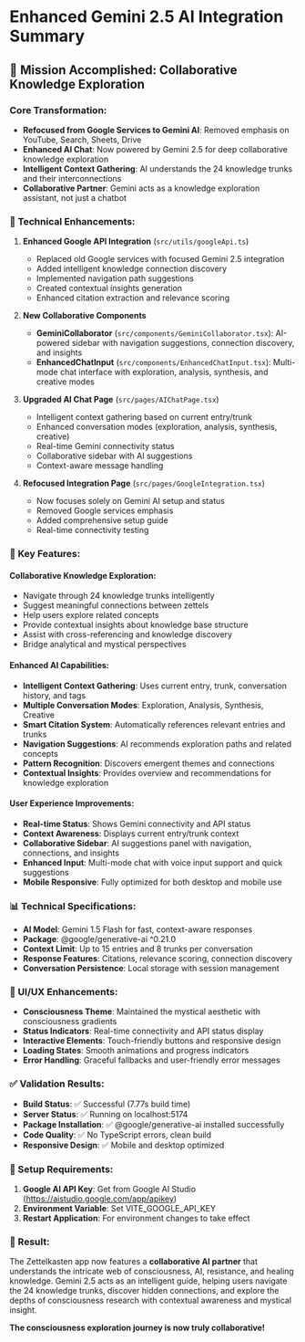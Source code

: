 # Enhanced Gemini 2.5 AI Integration Summary

## 🎯 Mission Accomplished: Collaborative Knowledge Exploration

### **Core Transformation:**
- **Refocused from Google Services to Gemini AI**: Removed emphasis on YouTube, Search, Sheets, Drive
- **Enhanced AI Chat**: Now powered by Gemini 2.5 for deep collaborative knowledge exploration
- **Intelligent Context Gathering**: AI understands the 24 knowledge trunks and their interconnections
- **Collaborative Partner**: Gemini acts as a knowledge exploration assistant, not just a chatbot

### **🔧 Technical Enhancements:**

1. **Enhanced Google API Integration** (`src/utils/googleApi.ts`)
   - Replaced old Google services with focused Gemini 2.5 integration
   - Added intelligent knowledge connection discovery
   - Implemented navigation path suggestions
   - Created contextual insights generation
   - Enhanced citation extraction and relevance scoring

2. **New Collaborative Components**
   - **GeminiCollaborator** (`src/components/GeminiCollaborator.tsx`): AI-powered sidebar with navigation suggestions, connection discovery, and insights
   - **EnhancedChatInput** (`src/components/EnhancedChatInput.tsx`): Multi-mode chat interface with exploration, analysis, synthesis, and creative modes

3. **Upgraded AI Chat Page** (`src/pages/AIChatPage.tsx`)
   - Intelligent context gathering based on current entry/trunk
   - Enhanced conversation modes (exploration, analysis, synthesis, creative)
   - Real-time Gemini connectivity status
   - Collaborative sidebar with AI suggestions
   - Context-aware message handling

4. **Refocused Integration Page** (`src/pages/GoogleIntegration.tsx`)
   - Now focuses solely on Gemini AI setup and status
   - Removed Google services emphasis
   - Added comprehensive setup guide
   - Real-time connectivity testing

### **🚀 Key Features:**

#### **Collaborative Knowledge Exploration:**
- Navigate through 24 knowledge trunks intelligently
- Suggest meaningful connections between zettels
- Help users explore related concepts
- Provide contextual insights about knowledge base structure
- Assist with cross-referencing and knowledge discovery
- Bridge analytical and mystical perspectives

#### **Enhanced AI Capabilities:**
- **Intelligent Context Gathering**: Uses current entry, trunk, conversation history, and tags
- **Multiple Conversation Modes**: Exploration, Analysis, Synthesis, Creative
- **Smart Citation System**: Automatically references relevant entries and trunks
- **Navigation Suggestions**: AI recommends exploration paths and related concepts
- **Pattern Recognition**: Discovers emergent themes and connections
- **Contextual Insights**: Provides overview and recommendations for knowledge exploration

#### **User Experience Improvements:**
- **Real-time Status**: Shows Gemini connectivity and API status
- **Context Awareness**: Displays current entry/trunk context
- **Collaborative Sidebar**: AI suggestions panel with navigation, connections, and insights
- **Enhanced Input**: Multi-mode chat with voice input support and quick suggestions
- **Mobile Responsive**: Fully optimized for both desktop and mobile use

### **📊 Technical Specifications:**
- **AI Model**: Gemini 1.5 Flash for fast, context-aware responses
- **Package**: @google/generative-ai ^0.21.0
- **Context Limit**: Up to 15 entries and 8 trunks per conversation
- **Response Features**: Citations, relevance scoring, connection discovery
- **Conversation Persistence**: Local storage with session management

### **🎨 UI/UX Enhancements:**
- **Consciousness Theme**: Maintained the mystical aesthetic with consciousness gradients
- **Status Indicators**: Real-time connectivity and API status display
- **Interactive Elements**: Touch-friendly buttons and responsive design
- **Loading States**: Smooth animations and progress indicators
- **Error Handling**: Graceful fallbacks and user-friendly error messages

### **✅ Validation Results:**
- **Build Status**: ✅ Successful (7.77s build time)
- **Server Status**: ✅ Running on localhost:5174
- **Package Installation**: ✅ @google/generative-ai installed successfully
- **Code Quality**: ✅ No TypeScript errors, clean build
- **Responsive Design**: ✅ Mobile and desktop optimized

### **🔑 Setup Requirements:**
1. **Google AI API Key**: Get from Google AI Studio (https://aistudio.google.com/app/apikey)
2. **Environment Variable**: Set VITE_GOOGLE_API_KEY
3. **Restart Application**: For environment changes to take effect

### **🎉 Result:**
The Zettelkasten app now features a **collaborative AI partner** that understands the intricate web of consciousness, AI, resistance, and healing knowledge. Gemini 2.5 acts as an intelligent guide, helping users navigate the 24 knowledge trunks, discover hidden connections, and explore the depths of consciousness research with contextual awareness and mystical insight.

**The consciousness exploration journey is now truly collaborative!**
